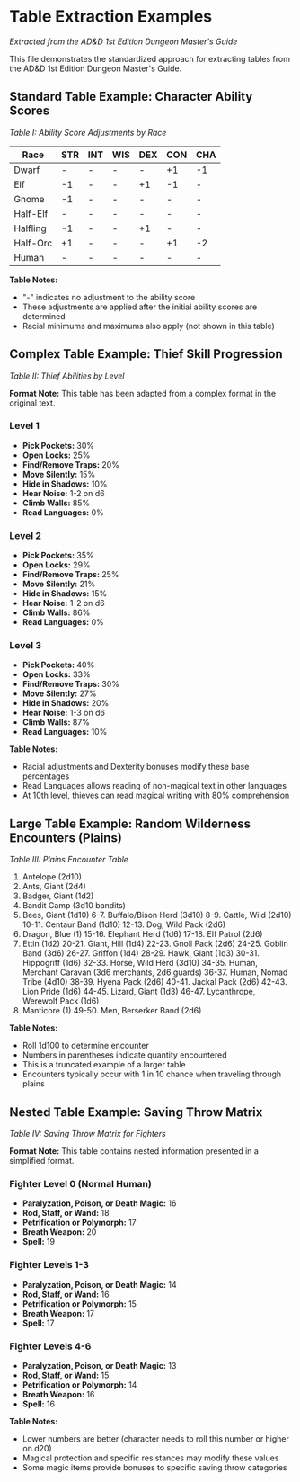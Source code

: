 # Table Extraction Examples

*Extracted from the AD&D 1st Edition Dungeon Master's Guide*

This file demonstrates the standardized approach for extracting tables from the AD&D 1st Edition Dungeon Master's Guide.

## Standard Table Example: Character Ability Scores

*Table I: Ability Score Adjustments by Race*

| Race      | STR     | INT     | WIS     | DEX     | CON     | CHA     |
|-----------|---------|---------|---------|---------|---------|---------|
| Dwarf     | -       | -       | -       | -       | +1      | -1      |
| Elf       | -1      | -       | -       | +1      | -1      | -       |
| Gnome     | -1      | -       | -       | -       | -       | -       |
| Half-Elf  | -       | -       | -       | -       | -       | -       |
| Halfling  | -1      | -       | -       | +1      | -       | -       |
| Half-Orc  | +1      | -       | -       | -       | +1      | -2      |
| Human     | -       | -       | -       | -       | -       | -       |

**Table Notes:**
- "-" indicates no adjustment to the ability score
- These adjustments are applied after the initial ability scores are determined
- Racial minimums and maximums also apply (not shown in this table)

## Complex Table Example: Thief Skill Progression

*Table II: Thief Abilities by Level*

**Format Note:** This table has been adapted from a complex format in the original text.

### Level 1
- **Pick Pockets:** 30%
- **Open Locks:** 25%
- **Find/Remove Traps:** 20%
- **Move Silently:** 15%
- **Hide in Shadows:** 10%
- **Hear Noise:** 1-2 on d6
- **Climb Walls:** 85%
- **Read Languages:** 0%

### Level 2
- **Pick Pockets:** 35%
- **Open Locks:** 29%
- **Find/Remove Traps:** 25%
- **Move Silently:** 21%
- **Hide in Shadows:** 15%
- **Hear Noise:** 1-2 on d6
- **Climb Walls:** 86%
- **Read Languages:** 0%

### Level 3
- **Pick Pockets:** 40%
- **Open Locks:** 33%
- **Find/Remove Traps:** 30%
- **Move Silently:** 27%
- **Hide in Shadows:** 20%
- **Hear Noise:** 1-3 on d6
- **Climb Walls:** 87%
- **Read Languages:** 10%

**Table Notes:**
- Racial adjustments and Dexterity bonuses modify these base percentages
- Read Languages allows reading of non-magical text in other languages
- At 10th level, thieves can read magical writing with 80% comprehension

## Large Table Example: Random Wilderness Encounters (Plains)

*Table III: Plains Encounter Table*

1. Antelope (2d10)
2. Ants, Giant (2d4)
3. Badger, Giant (1d2)
4. Bandit Camp (3d10 bandits)
5. Bees, Giant (1d10)
6-7. Buffalo/Bison Herd (3d10)
8-9. Cattle, Wild (2d10)
10-11. Centaur Band (1d10)
12-13. Dog, Wild Pack (2d6)
14. Dragon, Blue (1)
15-16. Elephant Herd (1d6)
17-18. Elf Patrol (2d6)
19. Ettin (1d2)
20-21. Giant, Hill (1d4)
22-23. Gnoll Pack (2d6)
24-25. Goblin Band (3d6)
26-27. Griffon (1d4)
28-29. Hawk, Giant (1d3)
30-31. Hippogriff (1d6)
32-33. Horse, Wild Herd (3d10)
34-35. Human, Merchant Caravan (3d6 merchants, 2d6 guards)
36-37. Human, Nomad Tribe (4d10)
38-39. Hyena Pack (2d6)
40-41. Jackal Pack (2d6)
42-43. Lion Pride (1d6)
44-45. Lizard, Giant (1d3)
46-47. Lycanthrope, Werewolf Pack (1d6)
48. Manticore (1)
49-50. Men, Berserker Band (2d6)

**Table Notes:**
- Roll 1d100 to determine encounter
- Numbers in parentheses indicate quantity encountered
- This is a truncated example of a larger table
- Encounters typically occur with 1 in 10 chance when traveling through plains

## Nested Table Example: Saving Throw Matrix

*Table IV: Saving Throw Matrix for Fighters*

**Format Note:** This table contains nested information presented in a simplified format.

### Fighter Level 0 (Normal Human)
- **Paralyzation, Poison, or Death Magic:** 16
- **Rod, Staff, or Wand:** 18
- **Petrification or Polymorph:** 17
- **Breath Weapon:** 20
- **Spell:** 19

### Fighter Levels 1-3
- **Paralyzation, Poison, or Death Magic:** 14
- **Rod, Staff, or Wand:** 16
- **Petrification or Polymorph:** 15
- **Breath Weapon:** 17
- **Spell:** 17

### Fighter Levels 4-6
- **Paralyzation, Poison, or Death Magic:** 13
- **Rod, Staff, or Wand:** 15
- **Petrification or Polymorph:** 14
- **Breath Weapon:** 16
- **Spell:** 16

**Table Notes:**
- Lower numbers are better (character needs to roll this number or higher on d20)
- Magical protection and specific resistances may modify these values
- Some magic items provide bonuses to specific saving throw categories
